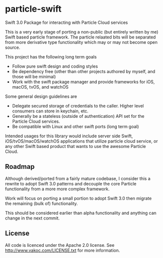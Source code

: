 # particle-swift
Swift 3.0 Package for interacting with Particle Cloud services 

This is a very early stage of porting a non-public (but entirely written by me) Swift based particle
framework.  The particle relaated bits will be separated from more derivative type functionality which 
may or may not become open source.

This project has the following long term goals

  * Follow pure swift design and coding styles
  * Be dependency free (other than other projects authored by myself, and those will be minimal)
  * Work with the swift package manager and provide frameworks for iOS, macOS, tvOS, and watchOS

Some general design guidelines are 

  * Delegate secured storage of credentials to the caller.  Higher level consumers can store in keychain, etc.
  * Generally be a stateless (outside of authentication) API set for the Particle Cloud services. 
  * Be compatible with Linux and other swift ports (long term goal)

Intended usages for this library would include server side Swift, iOS/tvOS/macOS/watchOS applications that utilize particle cloud service, or any other Swift based product that wants to use the awesome Particle Cloud.

Roadmap
-------

Although derived/ported from a fairly mature codebase, I consider this a rewrite to adopt Swift 3.0 patterns
and decouple the core Particle functionality from a more more complex framework.

Work will focus on porting a small portion to adopt Swift 3.0 then migrate the remaining (bulk of) functionality.

This should be considered earlier than alpha functionality and anything can change in the next commit.

License
-------
All code is licenced under the Apache 2.0 license.  See http://www.vakoc.com/LICENSE.txt for more information.
